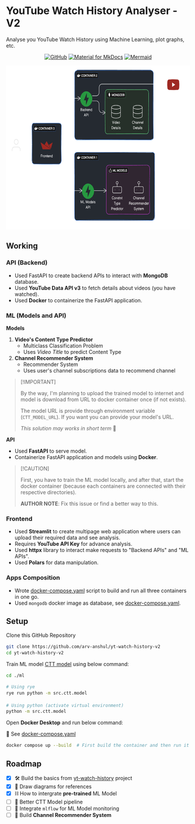 # YouTube Watch History Analyser - V2

Analyse you YouTube Watch History using Machine Learning, plot graphs, etc.

<p align="center">
<a href="https://github.com/arv-anshul/yt-watch-history"><img src="https://img.shields.io/badge/Project%20V1-181717?logo=github&amp;logoColor=fff" alt="GitHub"></a>
<a href="https://arv-anshul.github.io/project/yt-watch-history"><img src="https://img.shields.io/badge/Project%20Webpage-526CFE?logo=materialformkdocs&amp;logoColor=fff" alt="Material for MkDocs"></a>
<a href="https://arv-anshul.github.io/project/yt-watch-history/v2-architecture"><img src="https://img.shields.io/badge/Project%20Architecture%20Diagram-FF3670?logo=mermaid&amp;logoColor=fff" alt="Mermaid"></a>
</p>

<p align=center>
  <img src="assets/img/diagram-for-v2.png" height="450px" title="Architecture of Project">
</p>

## Working

### API (Backend)

- Used FastAPI to create backend APIs to interact with **MongoDB** database.
- Used **YouTube Data API v3** to fetch details about videos (you have watched).
- Used **Docker** to containerize the FastAPI application.

### ML (Models and API)

**Models**

1. **Video's Content Type Predictor**
   - Multiclass Classification Problem
   - Uses _Video Title_ to predict Content Type
2. **Channel Recommender System**
   - Recommender System
   - Uses user's channel subscriptions data to recommend channel

> \[!IMPORTANT\]
>
> By the way, I'm planning to upload the trained model to internet and
> model is download from URL to docker container once (if not exists).
>
> The model URL is provide through environment variable (`CTT_MODEL_URL`).
> If you want you can provide your model's URL.
>
> _This solution may works in short term_ 🤞

**API**

- Used **FastAPI** to serve model.
- Containerize FastAPI application and models using **Docker**.

> \[!CAUTION\]
>
> First, you have to train the ML model locally, and after that, start the docker
> container (because each containers are connected with their respective directories).
>
> **AUTHOR NOTE**: Fix this issue or find a better way to this.

### Frontend

- Used **Streamlit** to create multipage web application where users can upload their
  required data and see analysis.
- Requires **YouTube API Key** for advance analysis.
- Used **httpx** library to interact make requests to "Backend APIs" and "ML APIs".
- Used **Polars** for data manipulation.

### Apps Composition

- Wrote [docker-compose.yaml] script to build and run all three containers in one go.
- Used `mongodb` docker image as database, see [docker-compose.yaml].

## Setup

Clone this GitHub Repository

```bash
git clone https://github.com/arv-anshul/yt-watch-history-v2
cd yt-watch-history-v2
```

Train ML model [CTT model](ml/src/ctt/training.py) using below command:

```bash
cd ./ml
```

```bash
# Using rye
rye run python -m src.ctt.model

# Using python (activate virtual environment)
python -m src.ctt.model
```

Open **Docker Desktop** and run below command:

👀 See [docker-compose.yaml]

```bash
docker compose up --build  # First build the container and then run it (for first time)
```

## Roadmap

- [x] 🛠️ Build the basics from [yt-watch-history] project
- [x] 🎨 Draw diagrams for references
- [x] ⛓️ How to intergrate **pre-trained** ML Model
- [ ] 👷 Better CTT Model pipeline
- [ ] 📌 Integrate `mlflow` for ML Model monitoring
- [ ] 🤖 Build **Channel Recommender System**

[docker-compose.yaml]: docker-compose.yaml
[yt-watch-history]: https://github.com/arv-anshul/yt-watch-history
